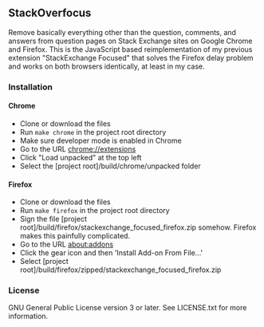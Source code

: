 ## StackOverfocus
Remove basically everything other than the question, comments, and answers from question pages on Stack Exchange sites on Google Chrome and Firefox. This is the JavaScript based reimplementation of my previous extension "StackExchange Focused" that solves the Firefox delay problem and works on both browsers identically, at least in my case.

### Installation
#### Chrome
* Clone or download the files
* Run `make chrome` in the project root directory
* Make sure developer mode is enabled in Chrome
* Go to the URL [chrome://extensions](chrome://extensions)
* Click "Load unpacked" at the top left
* Select the [project root]/build/chrome/unpacked folder
#### Firefox
* Clone or download the files
* Run `make firefox` in the project root directory
* Sign the file [project root]/build/firefox/stackexchange_focused_firefox.zip somehow. Firefox makes this painfully complicated.
* Go to the URL [about:addons](about:addons)
* Click the gear icon and then 'Install Add-on From File...'
* Select [project root]/build/firefox/zipped/stackexchange_focused_firefox.zip

### License
GNU General Public License version 3 or later. See LICENSE.txt for more information.
